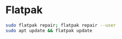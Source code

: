 # Flatpak

```bash
sudo flatpak repair; flatpak repair --user
sudo apt update && flatpak update
```
